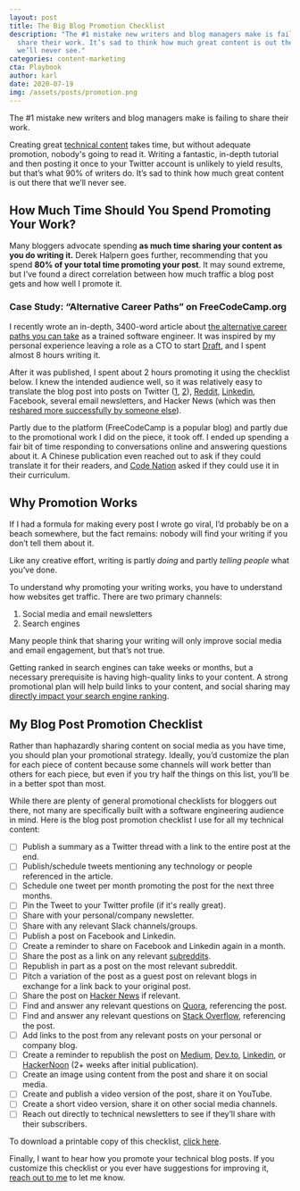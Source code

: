 ```yaml
---
layout: post
title: The Big Blog Promotion Checklist
description: "The #1 mistake new writers and blog managers make is failing to
  share their work. It’s sad to think how much great content is out there that
  we’ll never see."
categories: content-marketing
cta: Playbook
author: karl
date: 2020-07-19
img: /assets/posts/promotion.png
---
```


The #1 mistake new writers and blog managers make is failing to share their work.

Creating great [technical content](https://draft.dev/learn/technical-content) takes time, but without adequate promotion, nobody's going to read it. Writing a fantastic, in-depth tutorial and then posting it once to your Twitter account is unlikely to yield results, but that’s what 90% of writers do. It’s sad to think how much great content is out there that we’ll never see.

## How Much Time Should You Spend Promoting Your Work?

Many bloggers advocate spending **as much time sharing your content as you do writing it.** Derek Halpern goes further, recommending that you spend **80% of your total time promoting your post**. It may sound extreme, but I’ve found a direct correlation between how much traffic a blog post gets and how well I promote it.

### Case Study: “Alternative Career Paths” on FreeCodeCamp.org
I recently wrote an in-depth, 3400-word article about [the alternative career paths you can take](https://www.freecodecamp.org/news/alternative-career-paths/) as a trained software engineer. It was inspired by my personal experience leaving a role as a CTO to start [Draft](https://draft.dev), and I spent almost 8 hours writing it.

After it was published, I spent about 2 hours promoting it using the checklist below. I knew the intended audience well, so it was relatively easy to translate the blog post into posts on Twitter ([1](https://twitter.com/KarlLHughes/status/1282680368269873152), [2](https://twitter.com/KarlLHughes/status/1283361705565859840)), [Reddit](https://www.reddit.com/r/learnprogramming/comments/ho712k/you_dont_have_to_be_a_software_developer_just/), [Linkedin](https://www.linkedin.com/posts/karllhughes_alternative-career-paths-for-software-developers-activity-6686941034057936896-rAZl), Facebook, several email newsletters, and Hacker News (which was then [reshared more successfully by someone else](https://news.ycombinator.com/item?id=23810676)).

Partly due to the platform (FreeCodeCamp is a popular blog) and partly due to the promotional work I did on the piece, it took off. I ended up spending a fair bit of time responding to conversations online and answering questions about it. A Chinese publication even reached out to ask if they could translate it for their readers, and [Code Nation](https://codenation.org/) asked if they could use it in their curriculum.

<!-- signup -->

## Why Promotion Works

If I had a formula for making every post I wrote go viral, I’d probably be on a beach somewhere, but the fact remains: nobody will find your writing if you don’t tell them about it.

Like any creative effort, writing is partly *doing* and partly *telling people* what you’ve done.

To understand why promoting your writing works, you have to understand how websites get traffic. There are two primary channels:

1. Social media and email newsletters
2. Search engines

Many people think that sharing your writing will only improve social media and email engagement, but that’s not true.

Getting ranked in search engines can take weeks or months, but a necessary prerequisite is having high-quality links to your content. A strong promotional plan will help build links to your content, and social sharing may [directly impact your search engine ranking](https://www.searchenginejournal.com/social-media-seo/196185/).

## My Blog Post Promotion Checklist

Rather than haphazardly sharing content on social media as you have time, you should plan your promotional strategy. Ideally, you’d customize the plan for each piece of content because some channels will work better than others for each piece, but even if you try half the things on this list, you’ll be in a better spot than most.

While there are plenty of general promotional checklists for bloggers out there, not many are specifically built with a software engineering audience in mind. Here is the blog post promotion checklist I use for all my technical content:

- [ ] Publish a summary as a Twitter thread with a link to the entire post at the end.
- [ ] Publish/schedule tweets mentioning any technology or people referenced in the article.
- [ ] Schedule one tweet per month promoting the post for the next three months.
- [ ] Pin the Tweet to your Twitter profile (if it's really great).
- [ ] Share with your personal/company newsletter.
- [ ] Share with any relevant Slack channels/groups.
- [ ] Publish a post on Facebook and Linkedin.
- [ ] Create a reminder to share on Facebook and Linkedin again in a month.
- [ ] Share the post as a link on any relevant [subreddits](https://www.reddit.com/subreddits/).
- [ ] Republish in part as a post on the most relevant subreddit.
- [ ] Pitch a variation of the post as a guest post on relevant blogs in exchange for a link back to your original post.
- [ ] Share the post on [Hacker News](http://news.ycombinator.com/) if relevant.
- [ ] Find and answer any relevant questions on [Quora](https://www.quora.com/), referencing the post.
- [ ] Find and answer any relevant questions on [Stack Overflow](https://stackoverflow.com/), referencing the post.
- [ ] Add links to the post from any relevant posts on your personal or company blog.
- [ ] Create a reminder to republish the post on [Medium](https://medium.com/), [Dev.to](http://dev.to/), [Linkedin](https://www.linkedin.com/pulse/20140326191638-235001-how-to-write-your-first-blog-post-on-the-linkedin-publishing-platform/), or [HackerNoon](https://hackernoon.com/) (2+ weeks after initial publication).
- [ ] Create an image using content from the post and share it on social media.
- [ ] Create and publish a video version of the post, share it on YouTube.
- [ ] Create a short video version, share it on other social media channels.
- [ ] Reach out directly to technical newsletters to see if they’ll share with their subscribers.

To download a printable copy of this checklist, [click here](https://drive.google.com/file/d/1ZjXJg6U_CdEgfN1EGWgJugvWKCw_Jh58/view?usp=sharing).

Finally, I want to hear how you promote your technical blog posts. If you customize this checklist or you ever have suggestions for improving it, [reach out to me](mailto:karl@draft.dev) to let me know.
